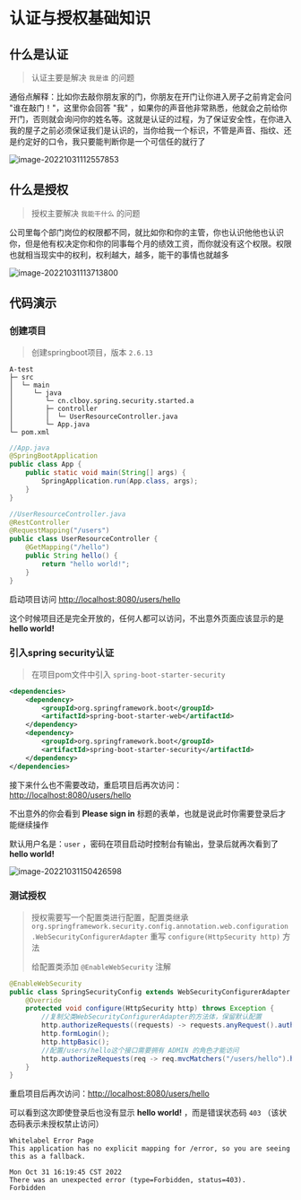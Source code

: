 # 认证与授权基础知识



## 什么是认证

> 认证主要是解决 `我是谁` 的问题

通俗点解释：比如你去敲你朋友家的门，你朋友在开门让你进入房子之前肯定会问 "谁在敲门！"，这里你会回答 "我" ，如果你的声音他非常熟悉，他就会之前给你开门，否则就会询问你的姓名等。这就是认证的过程，为了保证安全性，在你进入我的屋子之前必须保证我们是认识的，当你给我一个标识，不管是声音、指纹、还是约定好的口令，我只要能判断你是一个可信任的就行了

![image-20221031112557853](https://cdn.tencentfs.clboy.cn/images/2022/20221103113227266.png)

## 什么是授权

> 授权主要解决 `我能干什么` 的问题

公司里每个部门岗位的权限都不同，就比如你和你的主管，你也认识他他也认识你，但是他有权决定你和你的同事每个月的绩效工资，而你就没有这个权限。权限也就相当现实中的权利，权利越大，越多，能干的事情也就越多

![image-20221031113713800](https://cdn.tencentfs.clboy.cn/images/2022/20221103113230823.png)



## 代码演示

### 创建项目

> 创建springboot项目，版本 `2.6.13`

```
A-test
├─ src
│  └─ main
│     └─ java
│        └─ cn.clboy.spring.security.started.a
│        ├─ controller
│        │  └─ UserResourceController.java
│        └─ App.java
└─ pom.xml
```

```java
//App.java
@SpringBootApplication
public class App {
    public static void main(String[] args) {
        SpringApplication.run(App.class, args);
    }
}

//UserResourceController.java
@RestController
@RequestMapping("/users")
public class UserResourceController {
    @GetMapping("/hello")
    public String hello() {
        return "hello world!";
    }
}
```



启动项目访问 [http://localhost:8080/users/hello](http://localhost:8080/users/hello) 

这个时候项目还是完全开放的，任何人都可以访问，不出意外页面应该显示的是 **hello world!**



### 引入spring security认证

> 在项目pom文件中引入 `spring-boot-starter-security`

```xml
<dependencies>
    <dependency>
        <groupId>org.springframework.boot</groupId>
        <artifactId>spring-boot-starter-web</artifactId>
    </dependency>
    <dependency>
        <groupId>org.springframework.boot</groupId>
        <artifactId>spring-boot-starter-security</artifactId>
    </dependency>
</dependencies>
```

接下来什么也不需要改动，重启项目后再次访问：[http://localhost:8080/users/hello](http://localhost:8080/users/hello)

不出意外的你会看到 **Please sign in** 标题的表单，也就是说此时你需要登录后才能继续操作

默认用户名是：`user` ，密码在项目启动时控制台有输出，登录后就再次看到了 **hello world!** 

![image-20221031150426598](https://cdn.tencentfs.clboy.cn/images/2022/20221103113236089.png)



### 测试授权

> 授权需要写一个配置类进行配置，配置类继承 `org.springframework.security.config.annotation.web.configuration.WebSecurityConfigurerAdapter` 重写 `configure(HttpSecurity http)` 方法
>
> 给配置类添加 `@EnableWebSecurity` 注解

```java
@EnableWebSecurity
public class SpringSecurityConfig extends WebSecurityConfigurerAdapter {
    @Override
    protected void configure(HttpSecurity http) throws Exception {
        //复制父类WebSecurityConfigurerAdapter的方法体，保留默认配置
        http.authorizeRequests((requests) -> requests.anyRequest().authenticated());
        http.formLogin();
        http.httpBasic();
        //配置/users/hello这个接口需要拥有 ADMIN 的角色才能访问
        http.authorizeRequests(req -> req.mvcMatchers("/users/hello").hasRole("ADMIN"));
    }
}
```

重启项目后再次访问：[http://localhost:8080/users/hello](http://localhost:8080/users/hello)

可以看到这次即使登录后也没有显示 **hello world!** ，而是错误状态码 `403` （该状态码表示未授权禁止访问）

```
Whitelabel Error Page
This application has no explicit mapping for /error, so you are seeing this as a fallback.

Mon Oct 31 16:19:45 CST 2022
There was an unexpected error (type=Forbidden, status=403).
Forbidden
```

